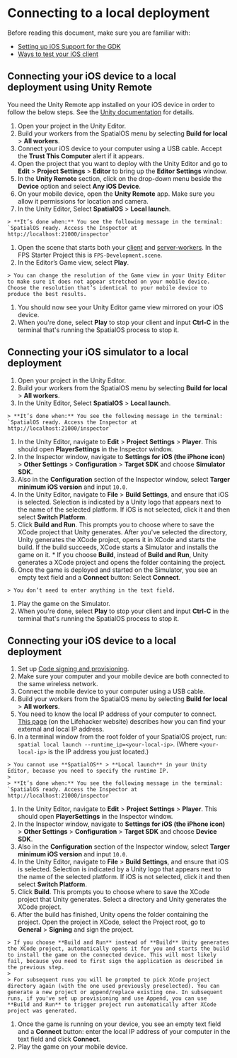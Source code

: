 # Connecting to a local deployment

Before reading this document, make sure you are familiar with:

  * [Setting up iOS Support for the GDK]({{urlRoot}}/content/mobile/ios/setup)
  * [Ways to test your iOS client]({{urlRoot}}/content/mobile/ios/ways-to-test)

## Connecting your iOS device to a local deployment using Unity Remote
You need the Unity Remote app installed on your iOS device in order to follow the below steps. See the [Unity documentation](https://docs.unity3d.com/Manual/UnityRemote5.html) for details.

  1. Open your project in the Unity Editor.
  1. Build your workers from the SpatialOS menu by selecting **Build for local** > **All workers**.
  1. Connect your iOS device to your computer using a USB cable. Accept the **Trust This Computer** alert if it appears.
  1. Open the project that you want to deploy with the Unity Editor and go to **Edit** > **Project Settings** > **Editor** to bring up the **Editor Settings** window.
  1. In the **Unity Remote** section, click on the drop-down menu beside the **Device** option and select **Any iOS Device**.
  1. On your mobile device, open the **Unity Remote** app. Make sure you allow it permissions for location and camera.
  1. In the Unity Editor, Select **SpatialOS** > **Local launch**.

    > **It’s done when:** You see the following message in the terminal: `SpatialOS ready. Access the Inspector at http://localhost:21000/inspector`

  1. Open the scene that starts both your [client]({{urlRoot}}/content/glossary#client-worker) and [server-workers]({{urlRoot}}/content/glossary#server-worker). In the FPS Starter Project this is `FPS-Development.scene`.
  1. In the Editor’s Game view, select **Play**.

    > You can change the resolution of the Game view in your Unity Editor to make sure it does not appear stretched on your mobile device. Choose the resolution that’s identical to your mobile device to produce the best results.

  1. You should now see your Unity Editor game view mirrored on your iOS device.
  1. When you're done, select **Play** to stop your client and input **Ctrl-C** in the terminal that's running the SpatialOS process to stop it.

## Connecting your iOS simulator to a local deployment

  1. Open your project in the Unity Editor.
  1. Build your workers from the SpatialOS menu by selecting **Build for local** > **All workers**.
  1. In the Unity Editor, Select **SpatialOS** > **Local launch**.

    > **It’s done when:** You see the following message in the terminal: `SpatialOS ready. Access the Inspector at http://localhost:21000/inspector`

  1. In the Unity Editor, navigate to **Edit** > **Project Settings** > **Player**. This should open **PlayerSettings** in the Inspector window.
  1. In the Inspector window, navigate to **Settings for iOS (the iPhone icon)** > **Other Settings** > **Configuration** > **Target SDK** and choose **Simulator SDK**.
  1. Also in the **Configuration** section of the Inspector window, select **Targer minimum iOS version** and input `10.0`.
  1. In the Unity Editor, navigate to **File** > **Build Settings**, and ensure that iOS is selected. Selection is indicated by a Unity logo that appears next to the name of the selected platform. If iOS is not selected, click it and then select **Switch Platform**.
  1. Click **Build and Run**. This prompts you to choose where to save the XCode project that Unity generates. After you've selected the directory, Unity generates the XCode project, opens it in XCode and starts the build. If the build succeeds, XCode starts a Simulator and installs the game on it.
    * If you choose **Build**, instead of **Build and Run**, Unity generates a XCode project and opens the folder containing the project.
  1. Once the game is deployed and started on the Simulator, you see an empty text field and a **Connect** button: Select **Connect**.

    > You don’t need to enter anything in the text field.

  1. Play the game on the Simulator.
  1. When you're done, select **Play** to stop your client and input **Ctrl-C** in the terminal that's running the SpatialOS process to stop it.

## Connecting your iOS device to a local deployment

  1. Set up [Code signing and provisioning](https://help.apple.com/xcode/mac/current/#/dev60b6fbbc7).
  1. Make sure your computer and your mobile device are both connected to the same wireless network.
  1. Connect the mobile device to your computer using a USB cable.
  1. Build your workers from the SpatialOS menu by selecting **Build for local** > **All workers**.
  1. You need to know the local IP address of your computer to connect. [This page](https://lifehacker.com/5833108/how-to-find-your-local-and-external-ip-address) (on the Lifehacker website)  describes how you can find your external and local IP address.
  1. In a terminal window from the root folder of your SpatialOS project,  run: `spatial local launch --runtime_ip=<your-local-ip>`. (Where `<your-local-ip>` is the IP address you just located.)

    > You cannot use **SpatialOS** > **Local launch** in your Unity Editor, because you need to specify the runtime IP.
    >
    > **It’s done when:** You see the following message in the terminal: `SpatialOS ready. Access the Inspector at http://localhost:21000/inspector`

  1. In the Unity Editor, navigate to **Edit** > **Project Settings** > **Player**. This should open **PlayerSettings** in the Inspector window.
  1. In the Inspector window, navigate to **Settings for iOS (the iPhone icon)** > **Other Settings** > **Configuration** > **Target SDK** and choose **Device SDK**.
  1. Also in the **Configuration** section of the Inspector window, select **Targer minimum iOS version** and input `10.0`.
  1. In the Unity Editor, navigate to **File** > **Build Settings**, and ensure that iOS is selected. Selection is indicated by a Unity logo that appears next to the name of the selected platform. If iOS is not selected, click it and then select **Switch Platform**.
  1. Click **Build**. This prompts you to choose where to save the XCode project that Unity generates. Select a directory and Unity generates the XCode project.
  1. After the build has finished, Unity opens the folder containing the project. Open the project in XCode, select the Project root, go to **General** > **Signing** and sign the project.

    > If you choose **Build and Run** instead of **Build** Unity generates the XCode project, automatically opens it for you and starts the build to install the game on the connected device. This will most likely fail, because you need to first sign the application as described in the previous step.
    >
    > For subsequent runs you will be prompted to pick XCode project directory again (with the one used previously preselected). You can generate a new project or append/replace existing one. In subsequent runs, if you've set up provisioning and use Append, you can use **Build and Run** to trigger project run automatically after XCode project was generated.

  1. Once the game is running on your device, you see an empty text field and a **Connect** button: enter the local IP address of your computer in the text field and click **Connect**.
  1. Play the game on your mobile device.

